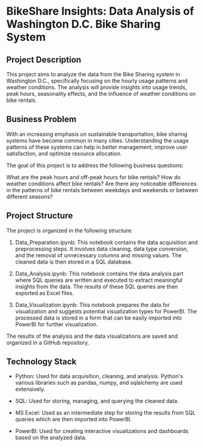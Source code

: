 # BikeShare Insights: Data Analysis of Washington D.C. Bike Sharing System
## Project Description
This project aims to analyze the data from the Bike Sharing system in Washington D.C., specifically focusing on the hourly usage patterns and weather conditions. The analysis will provide insights into usage trends, peak hours, seasonality effects, and the influence of weather conditions on bike rentals.

## Business Problem
With an increasing emphasis on sustainable transportation, bike sharing systems have become common in many cities. Understanding the usage patterns of these systems can help in better management, improve user satisfaction, and optimize resource allocation.

The goal of this project is to address the following business questions:

What are the peak hours and off-peak hours for bike rentals?
How do weather conditions affect bike rentals?
Are there any noticeable differences in the patterns of bike rentals between weekdays and weekends or between different seasons?

## Project Structure
The project is organized in the following structure:

1. Data_Preparation.ipynb: This notebook contains the data acquisition and preprocessing steps. It involves data cleaning, data type conversion, and the removal of unnecessary columns and missing values. The cleaned data is then stored in a SQL database.

2. Data_Analysis.ipynb: This notebook contains the data analysis part where SQL queries are written and executed to extract meaningful insights from the data. The results of these SQL queries are then exported as Excel files.

3. Data_Visualization.ipynb: This notebook prepares the data for visualization and suggests potential visualization types for PowerBI. The processed data is stored in a form that can be easily imported into PowerBI for further visualization.

The results of the analysis and the data visualizations are saved and organized in a GitHub repository.

## Technology Stack
- Python: Used for data acquisition, cleaning, and analysis. Python's various libraries such as pandas, numpy, and sqlalchemy are used extensively.

- SQL: Used for storing, managing, and querying the cleaned data.

- MS Excel: Used as an intermediate step for storing the results from SQL queries which are then imported into PowerBI.

- PowerBI: Used for creating interactive visualizations and dashboards based on the analyzed data.
